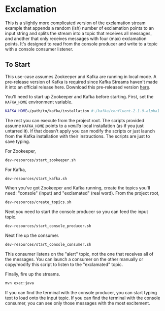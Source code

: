 # Exclamation

This is a slightly more complicated version of the exclamation stream example that appends a random (ish) number of exclamation points to an input string and splits the stream into a topic that receives all messages, and another that only receives messages with four (max) exclamation points.
It's designed to read from the console producer and write to a topic with a console consumer listener.

## To Start

This use-case assumes Zookeeper and Kafka are running in local mode.
A pre-release version of Kafka is required since Kafka Streams haven't made it into an official release here.
Download this pre-released version [here](http://www.confluent.io/developer#streamspreview).

You'll need to start up Zookeeper and Kafka before starting.
First, set the `KAFKA_HOME` environment variable.

```bash
KAFKA_HOME=/path/to/kafka/installation #~/kafka/confluent-2.1.0-alpha1 on my system
```

The rest you can execute from the project root.
The scripts provided assume `KAFKA_HOME` points to a _vanilla_ local installation (as if you just untarred it).
If that doesn't apply you can modify the scripts or just launch from the Kafka installation with their instructions.
The scripts are just to save typing.

For Zookeeper,

```bash
dev-resources/start_zookeeper.sh
```

For Kafka,

```bash
dev-resources/start_kafka.sh
```

When you've got Zookeeper and Kafka running, create the topics you'll need: "console" (input) and "exclamated" (real word).
From the project root,

```bash
dev-resources/create_topics.sh
```

Next you need to start the console producer so you can feed the input topic.

```bash
dev-resources/start_console_producer.sh
```

Next fire up the consumer.

```bash
dev-resources/start_console_consumer.sh
```
This consumer listens on the "alert" topic, not the one that receives all of the messages.
You can launch a consumer on the other manually or copy/modify this script to listen to the "exclamated" topic.

Finally, fire up the streams.

```bash
mvn exec:java
```

If you can find the terminal with the console producer, you can start typing text to load onto the input topic.
If you can find the terminal with the console consumer, you can see only those messages with the most excitement.
